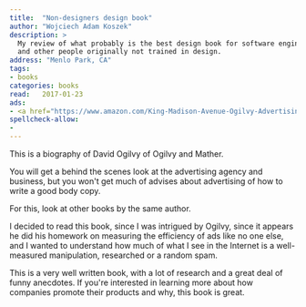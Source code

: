 ```yaml
---
title:  "Non-designers design book"
author: "Wojciech Adam Koszek"
description: >
  My review of what probably is the best design book for software engineers
  and other people originally not trained in design.
address: "Menlo Park, CA"
tags:
- books
categories: books
read:	2017-01-23
ads:
- <a href="https://www.amazon.com/King-Madison-Avenue-Ogilvy-Advertising/dp/0230100368/ref=as_li_ss_il?ie=UTF8&linkCode=li2&tag=wkoszek08-20&linkId=36ea482edc8d4b1f1c8e8b1943acd321" target="_blank"><img border="0" src="//ws-na.amazon-adsystem.com/widgets/q?_encoding=UTF8&ASIN=0230100368&Format=_SL160_&ID=AsinImage&MarketPlace=US&ServiceVersion=20070822&WS=1&tag=wkoszek08-20" ></a><img src="https://ir-na.amazon-adsystem.com/e/ir?t=wkoszek08-20&l=li2&o=1&a=0230100368" width="1" height="1" border="0" alt="" style="border:none !important; margin:0px !important;" />
spellcheck-allow:
- 
---
```


This is a biography of David Ogilvy of Ogilvy and Mather.

You will get a behind the scenes look at the advertising agency and
business, but you won't get much of advises about advertising of how to
write a good body copy.

For this, look at other books by the same author.

I decided to read this book, since I was intrigued by Ogilvy, since it
appears he did his homework on measuring the efficiency of ads like no one
else, and I wanted to understand how much of what I see in the Internet is a
well-measured manipulation, researched or a random spam.

This is a very well written book, with a lot of research and a great deal of
funny anecdotes. If you're interested in learning more about how companies
promote their products and why, this book is great.
